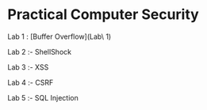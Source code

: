 # Practical Computer Security

Lab 1 : [Buffer Overflow](Lab\ 1)

Lab 2 :- ShellShock

Lab 3 :- XSS

Lab 4 :- CSRF

Lab 5 :- SQL Injection 